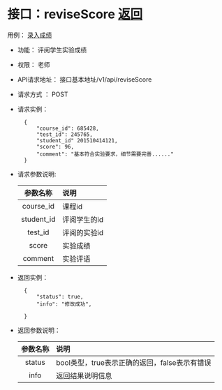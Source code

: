 
# 接口：reviseScore  [返回](../README.md)
用例： [录入成绩](../用例/修改成绩.md)

- 功能：
    评阅学生实验成绩
    
- 权限：
    老师    
    
- API请求地址： 
    接口基本地址/v1/api/reviseScore

- 请求方式 ：
    POST

- 请求实例：

        {
            "course_id": 685428,
            "test_id": 245765,
            "student_id" 201510414121,
            "score": 96,
            "comment": "基本符合实验要求，细节需要完善......"
        }
        
- 请求参数说明:        

  |参数名称|说明|
  |:---------:|:--------------------------------------------------------|      
  |course_id| 课程id |
  |student_id| 评阅学生的id |
  |test_id| 评阅的实验id |
  |score| 实验成绩 |
  |comment| 实验评语 |
  

- 返回实例：

        {         
            "status": true,
            "info": "修改成功",    

        }
 
- 返回参数说明：    
 
  |参数名称|说明|
  |:---------:|:--------------------------------------------------------|      
  |status|bool类型，true表示正确的返回，false表示有错误|
  |info| 返回结果说明信息 |



